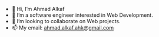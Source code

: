 - 👋 Hi, I’m Ahmad Alkaf
- 👀 I’m a software engineer interested in Web Development.
- 💞️ I’m looking to collaborate on Web projects.
- 📫 My email: ahmad.alkaf.ahk@gmail.com

<!---
Ahmad-700/Ahmad-700 is a ✨ special ✨ repository because its `README.md` (this file) appears on your GitHub profile.
You can click the Preview link to take a look at your changes.
--->
